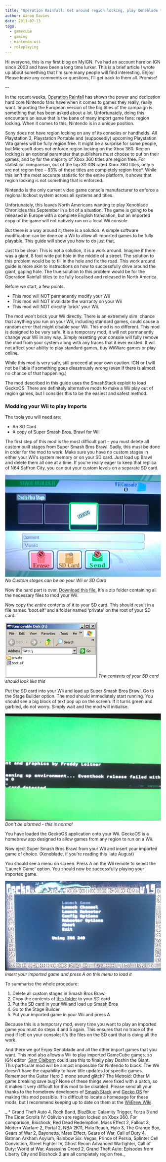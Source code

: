 ```yaml
---
title: "Operation Rainfall: Get around region locking, play Xenoblade this August"
author: Aaron Davies
date: 2011-07-13
tags:
  - gamecube
  - gaming
  - nintendo-wii
  - roleplaying
---
```


Hi everyone, this is my first blog on MyIGN. I've had an account here on IGN since 2003 and have been a long time lurker. This is a brief article I wrote up about something that I'm sure many people will find interesting. Enjoy! Please leave any comments or questions, I'll get back to them all. Promise!

--

In the recent weeks, [Operation Rainfall](http://au.wii.ign.com/articles/117/1179120p1.html) has shown the power and dedication hard core Nintendo fans have when it comes to games they really, really want. Importing the European version of the big titles of the campaign is something that has been asked about a lot. Unfortunately, doing this encounters an issue that is the bane of many import game fans: region locking. When it comes to this, Nintendo is in a unique position.

Sony does not have region locking on any of its consoles or handhelds. All Playstation 3, Playstation Portable and (supposedly) upcoming Playstation Vita games will be fully region free. It might be a surprise for some people, but Microsoft does not enforce region locking on the Xbox 360. Region locking is an optional parameter that publishers must choose to put on their games, and by far the majority of Xbox 360 titles are region free. For statistical comparison, out of the top 30 IGN rated Xbox 360 titles, only 5 are not region free – 83% of these titles are completely region free\*. While this isn't the most accurate statistic for the entire platform, it shows that region locking is not something that is enforced.

Nintendo is the only current video game console manufacturer to enforce a regional lockout system across all systems and titles.

Unfortunately, this leaves North Americans wanting to play Xenoblade Chronicles this September in a bit of a situation. The game is going to be released in Europe with a complete English translation, but an imported copy of the game will not natively run on a local Wii console.

But there is a way around it, there is a solution. A simple software modification can be done on a Wii to allow all imported games to be fully playable. This guide will show you how to do just that.

Just to be clear: This is not a solution, it is a work around. Imagine if there was a giant, 8 foot wide pot hole in the middle of a street. The solution to this problem would be to fill in the hole and fix the road. This work around guide is more akin to instructions on how to successfully drive around the giant, gaping hole. The true solution to this problem would be for the Operation Rainfall titles to be fully localised and released in North America.

Before we start, a few points.

* This mod will NOT permanently modify your Wii
* This mod will NOT invalidate the warranty on your Wii
* This mod will NOT directly ‘brick' your Wii.

The mod won't brick your Wii directly. There is an extremely slim  chance that anything you run on your Wii, including standard games, could cause a random error that might disable your Wii. This mod is no different. This mod is designed to be very safe. It is a temporary mod, it will not permanently change your Wii in any way. Simply resetting your console will fully remove the mod from your system along with any traces that it ever existed. It will not affect your ability to play standard games, buy WiiWare games or play online.

While this mod is very safe, still proceed at your own caution. IGN or I will not be liable if something goes disastrously wrong (even if there is almost no chance of that happening.)

The mod described in this guide uses the SmashStack exploit to load GeckoOS. There are definitely alternative mods to make a Wii play out of region games, but I consider this to be the easiest and safest method.

### Modding your Wii to play Imports

The tools you will need are:

* An SD Card
* A copy of Super Smash Bros. Brawl for Wii

The first step of this mod is the most difficult part – you must delete all custom built stages from Super Smash Bros Brawl. Sadly, this must be done in order for the mod to work. Make sure you have no custom stages in either your Wii's system memory or on your SD card. Just load up Brawl and delete them all one at a time. If you're really eager to keep that replica of N64 Saffron City, you can put your custom levels on a separate SD card.

[![No Custom Levels](/media/images/blog/SmashNoCusLevel.jpg)](/media/images/blog/SmashNoCusLevel.jpg)
_No Custom stages can be on your Wii or SD Card_

Now the hard part is over. [Download this file.](http://homepages.ihug.co.nz/~aaronights/SmashstackandGeckoOS.zip) It's a zip folder containing all the necessary files to mod your Wii.

Now copy the _entire_ contents of it to your SD card. This should result in a file named ‘boot.elf' and a folder named ‘private' on the root of your SD card.

[![SD Card](/media/images/blog/SD-card.gif)](/media/images/blog/SD-card.gif)
_The contents of your SD card should look like this_

Put the SD card into your Wii and load up Super Smash Bros Brawl. Go to the Stage Builder option. The mod should immediately start running. You should see a big block of text pop up on the screen. If it turns green and garbled, do not worry. Simply wait and the mod will initialise.

[![Green Blur](/media/images/blog/ThisIsNormal.jpg)](/media/images/blog/ThisIsNormal.jpg)
_Don't be alarmed - this is normal_

You have loaded the GeckoOS application onto your Wii. GeckoOS is a homebrew app designed to allow games from any region to run on a Wii.

Now eject Super Smash Bros Brawl from your Wii and insert your imported game of choice. (Xenoblade, if you're reading this  late August)

You should see a menu on screen. Press A on the Wii remote to select the ‘Launch Game' option. You should now be successfully playing your imported game.

[![Gecko OS Menu](/media/images/blog/GeckoMenu.jpg)](/media/images/blog/GeckoMenu.jpg)
_Insert your imported game and press A on this menu to load it_

To summarise the whole procedure:

1. Delete all custom stages in Smash Bros Brawl
2. Copy the contents of [this folder](http://homepages.ihug.co.nz/~aaronights/SmashstackandGeckoOS.zip) to your SD card
3. Put the SD card in your Wii and load up Smash Bros
4. Go to the Stage Builder
5. Put your imported game in your Wii and press A

Because this is a temporary mod, every time you want to play an imported game you must do steps 4 and 5 again. This ensures that no trace of the mod if left on your console; it's the files on the SD card that is doing all the work.

And there we go! Enjoy Xenoblade and all the other import games that you want. This mod also allows a Wii to play imported GameCube games, so IGN editor  [Sam Claiborn](http://people.ign.com/Samuel-IGN) could use this to finally play Doshin the Giant.  This particular mod will be almost impossible for Nintendo to block. The Wii doesn't have the capability to have title updates for specific games. Remember the Guitar Hero 3 mono sound glitch? The Metroid: Other M game breaking save bug? None of these things were fixed with a patch, so it makes it very difficult for this mod to be disabled. Please send all your thanks to the homebrew developers of [Smash Stack](http://wiibrew.org/wiki/Smash_Stack) and [Gecko OS](http://wiibrew.org/wiki/Gecko_os) for making this mod possible. It is difficult to locate a homepage for these mods, but I recommend keeping up to date on them at the [WiiBrew Wiki](http://wiibrew.org/wiki/Main_Page).

_ \* Grand Theft Auto 4, Rock Band, BlazBlue: Calamity Trigger, Forza 3 and The Elder Scrolls IV: Oblivion are region locked on Xbox 360. For comparison, Bioshock, Red Dead Redemption, Mass Effect 2, Fallout 3, Modern Warfare 2, Portal 2, NBA 2K11, Halo Reach, Halo 3, The Orange Box, Gears of War 2, Bayonetta, Mass Effect, Gears of War, Call of Duty 4, Batman Arkham Asylum, Rainbow Six: Vegas, Prince of Persia, Splinter Cell Conviction, Street Fighter IV, Ghost Recon Advanced Warfighter, Call of Duty: World at War, Assassins Creed 2, Grand Theft Auto: Episodes from Liberty City and Bioshock 2 are all completely region free._
